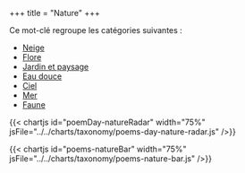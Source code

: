 +++
title = "Nature"
+++

Ce mot-clé regroupe les catégories suivantes :

- [Neige](/categories/neige)
- [Flore](/categories/flore)
- [Jardin et paysage](/categories/jardin-et-paysage)
- [Eau douce](/categories/eau-douce)
- [Ciel](/categories/ciel)
- [Mer](/categories/mer)
- [Faune](/categories/faune)

{{< chartjs id="poemDay-natureRadar" width="75%" jsFile="../../charts/taxonomy/poems-day-nature-radar.js" />}}

{{< chartjs id="poems-natureBar" width="75%" jsFile="../../charts/taxonomy/poems-nature-bar.js" />}}